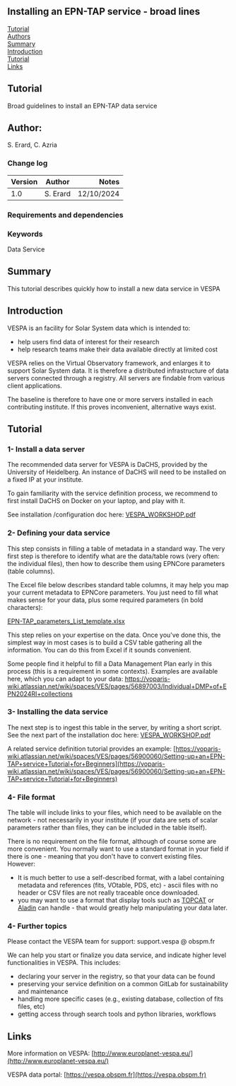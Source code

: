 ## Installing an EPN-TAP service - broad lines

[Tutorial](#use-case)  
[Authors](#author)  
[Summary](#summary)  
[Introduction](#introduction)  
[Tutorial](#tutorial)  
[Links](#links)  


## Tutorial
Broad guidelines to install an EPN-TAP data service

## Author:

S. Erard, C. Azria

### Change log

| Version       | Author        | Notes  |
| ------------- |:-------------:| -----: |
| 1.0           | S. Erard      | 12/10/2024  |


### Requirements and dependencies



### Keywords
Data
Service

## Summary
This tutorial describes quickly how to install a new data service in VESPA


## Introduction

VESPA is an facility for Solar System data which is intended to: 

* help users find data of interest for their research
* help research teams make their data available directly at limited cost

VESPA relies on the Virtual Observatory framework, and enlarges it to support Solar System data. It is therefore a distributed infrastructure of data servers connected through a registry. All servers are findable from various client applications.

The baseline is therefore to have one or more servers installed in each contributing institute. If this proves inconvenient, alternative ways exist. 


## Tutorial

 
### 1- Install a data server

The recommended data server for VESPA is DaCHS, provided by the University of Heidelberg. An instance of DaCHS will need to be installed on a fixed IP at your institute. 

To gain familiarity with the service definition process, we recommend to first install DaCHS on Docker on your laptop, and play with it. 

See installation /configuration doc here:
[VESPA_WORKSHOP.pdf](img/VESPA_WORKSHOP.pdf)



### 2- Defining your data service

This step consists in filling a table of metadata in a standard way. The very first step is therefore to identify what are the data/table rows (very often: the individual files), then how to describe them using EPNCore parameters (table columns).

The Excel file below describes standard table columns, it may help you map your current metadata to EPNCore parameters. You just need to fill what makes sense for your data, plus some required parameters (in bold characters):

[EPN-TAP\_parameters\_List\_template.xlsx](img/EPN-TAP_parameters_List_template.xlsx)

This step relies on your expertise on the data. Once you've done this, the simplest way in most cases is to build a CSV table gathering all the information. You can do this from Excel if it sounds convenient.

Some people find it helpful to fill a Data Management Plan early in this process (this is a requirement in some contexts). Examples are available here, which you can adapt to your data: 
https://voparis-wiki.atlassian.net/wiki/spaces/VES/pages/56897003/Individual+DMP+of+EPN2024RI+collections


### 3- Installing the data service
 
The next step is to ingest this table in the server, by writing a short script. See the next part of the installation doc here:
[VESPA_WORKSHOP.pdf](img/VESPA_WORKSHOP.pdf)

A related service definition tutorial provides an example:
[https://voparis-wiki.atlassian.net/wiki/spaces/VES/pages/56900060/Setting-up+an+EPN-TAP+service+Tutorial+for+Beginners](https://voparis-wiki.atlassian.net/wiki/spaces/VES/pages/56900060/Setting-up+an+EPN-TAP+service+Tutorial+for+Beginners)


### 4- File format

The table will include links to your files, which need to be available on the network - not necessarily in your institute (if your data are sets of scalar parameters rather than files, they can be included in the table itself).

There is no requirement on the file format, although of course some are more convenient. 
You normally want to use a standard format in your field if there is one - meaning that you don't have to convert existing files. However:

* It is much better to use a self-described format, with a label containing metadata and references (fits, VOtable, PDS, etc) -  ascii files with no header or CSV files are not really traceable once downloaded.
* you may want to use a format that display tools such as [TOPCAT](https://www.star.bris.ac.uk/~mbt/topcat/) or [Aladin](https://aladin.cds.unistra.fr/) can handle - that would greatly help manipulating your data later.


### 4- Further topics

Please contact the VESPA team for support: support.vespa @ obspm.fr

We can help you start or finalize you data service, and indicate higher level functionalities in VESPA. This includes:

* declaring your server in the registry, so that your data can be found
* preserving your service definition on a common GitLab for sustainability and maintenance
* handling more specific cases (e.g., existing database, collection of fits files, etc)
* getting access through search tools and python libraries, workflows


## Links

More information on VESPA: [http://www.europlanet-vespa.eu/](http://www.europlanet-vespa.eu/)

VESPA data portal: [https://vespa.obspm.fr](https://vespa.obspm.fr)
